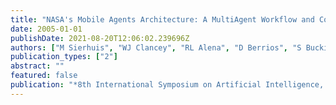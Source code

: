 ```yaml
---
title: "NASA's Mobile Agents Architecture: A MultiAgent Workflow and Communication System for Planetary Exploration"
date: 2005-01-01
publishDate: 2021-08-20T12:06:02.239696Z
authors: ["M Sierhuis", "WJ Clancey", "RL Alena", "D Berrios", "S Buckingham", "J Dowding", " ..."]
publication_types: ["2"]
abstract: ""
featured: false
publication: "*8th International Symposium on Artificial Intelligence, Robotics and łdots*"
---
```


